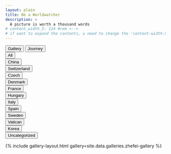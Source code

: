 ```yaml
---
layout: plain
title: Be a Worldwatcher
description: >
  A picture is worth a thousand words
# content_width_5: 124 #rem <--> 
# if want to expand the contents, u need to change the 'content-width-5' in /_data/variables.yml file
---
```


<!-------------------------------------- THE HEAD -------------------------------------->
<head>
    <script src="https://cdnjs.cloudflare.com/ajax/libs/jquery/2.2.0/jquery.min.js"></script>
    <script src="https://cdnjs.cloudflare.com/ajax/libs/jquery-mousewheel/3.1.13/jquery.mousewheel.min.js"></script>
    <script src="https://cdnjs.cloudflare.com/ajax/libs/lightgallery/1.2.19/js/lightgallery-all.min.js"></script>
    <link rel="stylesheet" href="https://cdnjs.cloudflare.com/ajax/libs/lightgallery/1.2.19/css/lightgallery.min.css" />
    <script src="https://cdnjs.cloudflare.com/ajax/libs/jquery.isotope/3.0.0/isotope.pkgd.min.js"></script>
    <script src="https://cdnjs.cloudflare.com/ajax/libs/picturefill/3.0.2/picturefill.min.js"></script>
    <script src="https://cdnjs.cloudflare.com/ajax/libs/jquery.imagesloaded/4.1.0/imagesloaded.pkgd.min.js"></script>
</head>

<!-------------------------------------- THE HTML -------------------------------------->

<div id="interact-area" class="interact-area">
  
  <div id="search-button-group" class="search-button-group">
  <button class="search-btn" id="search-choose">Gallery</button>
  <button class="search-btn" id="search-world" onclick='location.href="/photography/map/";'>Journey</button>
  </div>
  
  <div id ="filter-button-group" class="filter-button-group">
    <div class="choose-btn-wrapper">
    <button class="choose-btn" data-filter="*">All</button>
    </div>
    <div class="choose-btn-wrapper">
    <button class="choose-btn" data-filter="China">China</button>
    </div>
    <div class="choose-btn-wrapper">
    <button class="choose-btn" data-filter="Switzerland">Switzerland</button>
    </div>
    <div class="choose-btn-wrapper">
    <button class="choose-btn" data-filter="Czech">Czech</button>
    </div>
    <div class="choose-btn-wrapper">
    <button class="choose-btn" data-filter="Denmark">Denmark</button>
    </div>
    <div class="choose-btn-wrapper">
    <button class="choose-btn" data-filter="France">France</button>
    </div>
    <div class="choose-btn-wrapper">
    <button class="choose-btn" data-filter="Hungary">Hungary</button>
    </div>
    <div class="choose-btn-wrapper">
    <button class="choose-btn" data-filter="Italy">Italy</button>
    </div>
    <div class="choose-btn-wrapper">
    <button class="choose-btn" data-filter="Spain">Spain</button>
    </div>
    <div class="choose-btn-wrapper">
    <button class="choose-btn" data-filter="Sweden">Sweden</button>
    </div>
    <div class="choose-btn-wrapper">
    <button class="choose-btn" data-filter="Vatican">Vatican</button>
    </div>
    <div class="choose-btn-wrapper">
    <button class="choose-btn" data-filter="Korea">Korea</button>
    </div>
    <div class="choose-btn-wrapper">
    <button class="choose-btn" data-filter="Uncategorized">Uncategorized</button>
    </div>
  </div>

</div>


{% include gallery-layout.html gallery=site.data.galleries.zhefei-gallery %}

<!-------------------------------------- THE SCRIPT -------------------------------------->
<script>
    $(document).ready(function() {

      $("#image-gallery").lightGallery({
        selector: '.item'
      });
      
      var $grid = $('#image-gallery').isotope({
        percentPosition: true,
        columnWidth: '#gallery-sizer',
        itemSelector: '.image-wrapper',
        layoutMode: 'masonry',
      });
      $grid.imagesLoaded().progress(function() {
        $grid.isotope('layout');
      });

      $("#filter-button-group").on( 'click', 'button', function() {
        var filterValue = $(this).attr('data-filter');
        if (filterValue != '*') { 
          filterValue = '[data-category="'+ filterValue +'"]';
        }
        $grid.isotope({ filter : filterValue });
      });
      
      $("#search-choose").on('click', function(){
        $('#filter-button-group').slideToggle();
      });

    });
</script>


